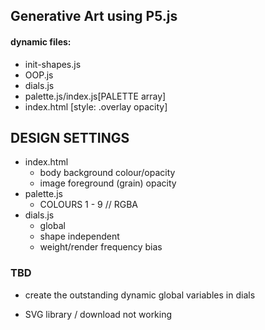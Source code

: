 ## Generative Art using P5.js

#### dynamic files: 
 - init-shapes.js
 - OOP.js
 - dials.js
 - palette.js/index.js[PALETTE array]
 - index.html [style: .overlay opacity] 

## DESIGN SETTINGS
- index.html 
  - body background colour/opacity
  - image foreground (grain) opacity
- palette.js
  - COLOURS 1 - 9 // RGBA
- dials.js
  - global
  - shape independent
  - weight/render frequency bias 

### TBD
- create the outstanding dynamic global variables in dials

- SVG library / download not working

